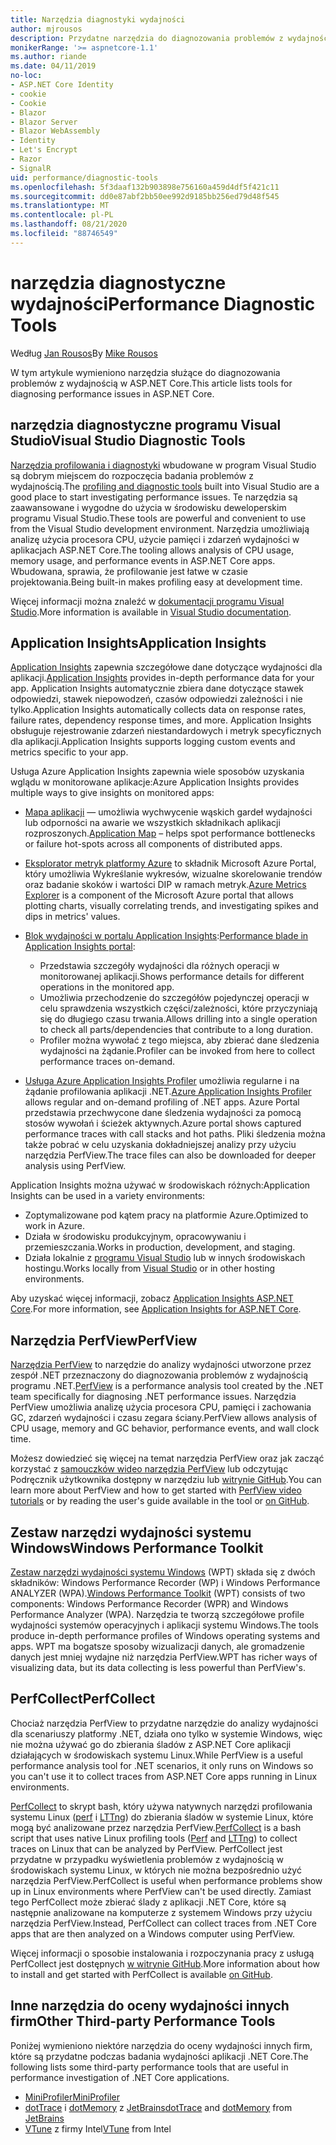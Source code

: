 ```yaml
---
title: Narzędzia diagnostyki wydajności
author: mjrousos
description: Przydatne narzędzia do diagnozowania problemów z wydajnością w aplikacjach ASP.NET Core.
monikerRange: '>= aspnetcore-1.1'
ms.author: riande
ms.date: 04/11/2019
no-loc:
- ASP.NET Core Identity
- cookie
- Cookie
- Blazor
- Blazor Server
- Blazor WebAssembly
- Identity
- Let's Encrypt
- Razor
- SignalR
uid: performance/diagnostic-tools
ms.openlocfilehash: 5f3daaf132b903898e756160a459d4df5f421c11
ms.sourcegitcommit: dd0e87abf2bb50ee992d9185bb256ed79d48f545
ms.translationtype: MT
ms.contentlocale: pl-PL
ms.lasthandoff: 08/21/2020
ms.locfileid: "88746549"
---
```

# <a name="performance-diagnostic-tools"></a><span data-ttu-id="0c95d-103">narzędzia diagnostyczne wydajności</span><span class="sxs-lookup"><span data-stu-id="0c95d-103">Performance Diagnostic Tools</span></span>

<span data-ttu-id="0c95d-104">Według [Jan Rousos](https://github.com/mjrousos)</span><span class="sxs-lookup"><span data-stu-id="0c95d-104">By [Mike Rousos](https://github.com/mjrousos)</span></span>

<span data-ttu-id="0c95d-105">W tym artykule wymieniono narzędzia służące do diagnozowania problemów z wydajnością w ASP.NET Core.</span><span class="sxs-lookup"><span data-stu-id="0c95d-105">This article lists tools for diagnosing performance issues in ASP.NET Core.</span></span>

## <a name="visual-studio-diagnostic-tools"></a><span data-ttu-id="0c95d-106">narzędzia diagnostyczne programu Visual Studio</span><span class="sxs-lookup"><span data-stu-id="0c95d-106">Visual Studio Diagnostic Tools</span></span>

<span data-ttu-id="0c95d-107">[Narzędzia profilowania i diagnostyki](/visualstudio/profiling) wbudowane w program Visual Studio są dobrym miejscem do rozpoczęcia badania problemów z wydajnością.</span><span class="sxs-lookup"><span data-stu-id="0c95d-107">The [profiling and diagnostic tools](/visualstudio/profiling) built into Visual Studio are a good place to start investigating performance issues.</span></span> <span data-ttu-id="0c95d-108">Te narzędzia są zaawansowane i wygodne do użycia w środowisku deweloperskim programu Visual Studio.</span><span class="sxs-lookup"><span data-stu-id="0c95d-108">These tools are powerful and convenient to use from the Visual Studio development environment.</span></span> <span data-ttu-id="0c95d-109">Narzędzia umożliwiają analizę użycia procesora CPU, użycie pamięci i zdarzeń wydajności w aplikacjach ASP.NET Core.</span><span class="sxs-lookup"><span data-stu-id="0c95d-109">The tooling allows analysis of CPU usage, memory usage, and performance events in ASP.NET Core apps.</span></span> <span data-ttu-id="0c95d-110">Wbudowana, sprawia, że profilowanie jest łatwe w czasie projektowania.</span><span class="sxs-lookup"><span data-stu-id="0c95d-110">Being built-in makes profiling easy at development time.</span></span>

<span data-ttu-id="0c95d-111">Więcej informacji można znaleźć w [dokumentacji programu Visual Studio](/visualstudio/profiling/profiling-overview).</span><span class="sxs-lookup"><span data-stu-id="0c95d-111">More information is available in [Visual Studio documentation](/visualstudio/profiling/profiling-overview).</span></span>

## <a name="application-insights"></a><span data-ttu-id="0c95d-112">Application Insights</span><span class="sxs-lookup"><span data-stu-id="0c95d-112">Application Insights</span></span>

<span data-ttu-id="0c95d-113">[Application Insights](/azure/application-insights/app-insights-overview) zapewnia szczegółowe dane dotyczące wydajności dla aplikacji.</span><span class="sxs-lookup"><span data-stu-id="0c95d-113">[Application Insights](/azure/application-insights/app-insights-overview) provides in-depth performance data for your app.</span></span> <span data-ttu-id="0c95d-114">Application Insights automatycznie zbiera dane dotyczące stawek odpowiedzi, stawek niepowodzeń, czasów odpowiedzi zależności i nie tylko.</span><span class="sxs-lookup"><span data-stu-id="0c95d-114">Application Insights automatically collects data on response rates, failure rates, dependency response times, and more.</span></span> <span data-ttu-id="0c95d-115">Application Insights obsługuje rejestrowanie zdarzeń niestandardowych i metryk specyficznych dla aplikacji.</span><span class="sxs-lookup"><span data-stu-id="0c95d-115">Application Insights supports logging custom events and metrics specific to your app.</span></span>

<span data-ttu-id="0c95d-116">Usługa Azure Application Insights zapewnia wiele sposobów uzyskania wglądu w monitorowane aplikacje:</span><span class="sxs-lookup"><span data-stu-id="0c95d-116">Azure Application Insights provides multiple ways to give insights on monitored apps:</span></span>

- <span data-ttu-id="0c95d-117">[Mapa aplikacji](/azure/application-insights/app-insights-app-map) — umożliwia wychwycenie wąskich gardeł wydajności lub odporności na awarie we wszystkich składnikach aplikacji rozproszonych.</span><span class="sxs-lookup"><span data-stu-id="0c95d-117">[Application Map](/azure/application-insights/app-insights-app-map) – helps spot performance bottlenecks or failure hot-spots across all components of distributed apps.</span></span>
- <span data-ttu-id="0c95d-118">[Eksplorator metryk platformy Azure](/azure/azure-monitor/platform/metrics-getting-started) to składnik Microsoft Azure Portal, który umożliwia Wykreślanie wykresów, wizualne skorelowanie trendów oraz badanie skoków i wartości DIP w ramach metryk.</span><span class="sxs-lookup"><span data-stu-id="0c95d-118">[Azure Metrics Explorer](/azure/azure-monitor/platform/metrics-getting-started) is a component of the Microsoft Azure portal that allows plotting charts, visually correlating trends, and investigating spikes and dips in metrics' values.</span></span>
- <span data-ttu-id="0c95d-119">[Blok wydajności w portalu Application Insights](/azure/application-insights/app-insights-tutorial-performance):</span><span class="sxs-lookup"><span data-stu-id="0c95d-119">[Performance blade in Application Insights portal](/azure/application-insights/app-insights-tutorial-performance):</span></span>

  - <span data-ttu-id="0c95d-120">Przedstawia szczegóły wydajności dla różnych operacji w monitorowanej aplikacji.</span><span class="sxs-lookup"><span data-stu-id="0c95d-120">Shows performance details for different operations in the monitored app.</span></span>
  - <span data-ttu-id="0c95d-121">Umożliwia przechodzenie do szczegółów pojedynczej operacji w celu sprawdzenia wszystkich części/zależności, które przyczyniają się do długiego czasu trwania.</span><span class="sxs-lookup"><span data-stu-id="0c95d-121">Allows drilling into a single operation to check all parts/dependencies that contribute to a long duration.</span></span>
  - <span data-ttu-id="0c95d-122">Profiler można wywołać z tego miejsca, aby zbierać dane śledzenia wydajności na żądanie.</span><span class="sxs-lookup"><span data-stu-id="0c95d-122">Profiler can be invoked from here to collect performance traces on-demand.</span></span>

- <span data-ttu-id="0c95d-123">[Usługa Azure Application Insights Profiler](/azure/azure-monitor/app/profiler) umożliwia regularne i na żądanie profilowania aplikacji .NET.</span><span class="sxs-lookup"><span data-stu-id="0c95d-123">[Azure Application Insights Profiler](/azure/azure-monitor/app/profiler) allows regular and on-demand profiling of .NET apps.</span></span>  <span data-ttu-id="0c95d-124">Azure Portal przedstawia przechwycone dane śledzenia wydajności za pomocą stosów wywołań i ścieżek aktywnych.</span><span class="sxs-lookup"><span data-stu-id="0c95d-124">Azure portal shows captured performance traces with call stacks and hot paths.</span></span> <span data-ttu-id="0c95d-125">Pliki śledzenia można także pobrać w celu uzyskania dokładniejszej analizy przy użyciu narzędzia PerfView.</span><span class="sxs-lookup"><span data-stu-id="0c95d-125">The trace files can also be downloaded for deeper analysis using PerfView.</span></span>

<span data-ttu-id="0c95d-126">Application Insights można używać w środowiskach różnych:</span><span class="sxs-lookup"><span data-stu-id="0c95d-126">Application Insights can be used in a variety environments:</span></span>

- <span data-ttu-id="0c95d-127">Zoptymalizowane pod kątem pracy na platformie Azure.</span><span class="sxs-lookup"><span data-stu-id="0c95d-127">Optimized to work in Azure.</span></span>
- <span data-ttu-id="0c95d-128">Działa w środowisku produkcyjnym, opracowywaniu i przemieszczania.</span><span class="sxs-lookup"><span data-stu-id="0c95d-128">Works in production, development, and staging.</span></span>
- <span data-ttu-id="0c95d-129">Działa lokalnie z [programu Visual Studio](/azure/application-insights/app-insights-visual-studio) lub w innych środowiskach hostingu.</span><span class="sxs-lookup"><span data-stu-id="0c95d-129">Works locally from [Visual Studio](/azure/application-insights/app-insights-visual-studio) or in other hosting environments.</span></span>

<span data-ttu-id="0c95d-130">Aby uzyskać więcej informacji, zobacz [Application Insights ASP.NET Core](/azure/application-insights/app-insights-asp-net-core).</span><span class="sxs-lookup"><span data-stu-id="0c95d-130">For more information, see [Application Insights for ASP.NET Core](/azure/application-insights/app-insights-asp-net-core).</span></span>

## <a name="perfview"></a><span data-ttu-id="0c95d-131">Narzędzia PerfView</span><span class="sxs-lookup"><span data-stu-id="0c95d-131">PerfView</span></span>

<span data-ttu-id="0c95d-132">[Narzędzia PerfView](https://github.com/Microsoft/perfview) to narzędzie do analizy wydajności utworzone przez zespół .NET przeznaczony do diagnozowania problemów z wydajnością programu .NET.</span><span class="sxs-lookup"><span data-stu-id="0c95d-132">[PerfView](https://github.com/Microsoft/perfview) is a performance analysis tool created by the .NET team specifically for diagnosing .NET performance issues.</span></span> <span data-ttu-id="0c95d-133">Narzędzia PerfView umożliwia analizę użycia procesora CPU, pamięci i zachowania GC, zdarzeń wydajności i czasu zegara ściany.</span><span class="sxs-lookup"><span data-stu-id="0c95d-133">PerfView allows analysis of CPU usage, memory and GC behavior, performance events, and wall clock time.</span></span>

<span data-ttu-id="0c95d-134">Możesz dowiedzieć się więcej na temat narzędzia PerfView oraz jak zacząć korzystać z [samouczków wideo narzędzia PerfView](https://channel9.msdn.com/Series/PerfView-Tutorial) lub odczytując Podręcznik użytkownika dostępny w narzędziu lub [witrynie GitHub](https://github.com/Microsoft/perfview).</span><span class="sxs-lookup"><span data-stu-id="0c95d-134">You can learn more about PerfView and how to get started with [PerfView video tutorials](https://channel9.msdn.com/Series/PerfView-Tutorial) or by reading the user's guide available in the tool or [on GitHub](https://github.com/Microsoft/perfview).</span></span>

## <a name="windows-performance-toolkit"></a><span data-ttu-id="0c95d-135">Zestaw narzędzi wydajności systemu Windows</span><span class="sxs-lookup"><span data-stu-id="0c95d-135">Windows Performance Toolkit</span></span>

<span data-ttu-id="0c95d-136">[Zestaw narzędzi wydajności systemu Windows](/windows-hardware/test/wpt/) (WPT) składa się z dwóch składników: Windows Performance Recorder (WP) i Windows Performance ANALYZER (WPA).</span><span class="sxs-lookup"><span data-stu-id="0c95d-136">[Windows Performance Toolkit](/windows-hardware/test/wpt/) (WPT) consists of two components: Windows Performance Recorder (WPR) and Windows Performance Analyzer (WPA).</span></span> <span data-ttu-id="0c95d-137">Narzędzia te tworzą szczegółowe profile wydajności systemów operacyjnych i aplikacji systemu Windows.</span><span class="sxs-lookup"><span data-stu-id="0c95d-137">The tools produce in-depth performance profiles of Windows operating systems and apps.</span></span> <span data-ttu-id="0c95d-138">WPT ma bogatsze sposoby wizualizacji danych, ale gromadzenie danych jest mniej wydajne niż narzędzia PerfView.</span><span class="sxs-lookup"><span data-stu-id="0c95d-138">WPT has richer ways of visualizing data, but its data collecting is less powerful than PerfView's.</span></span>

## <a name="perfcollect"></a><span data-ttu-id="0c95d-139">PerfCollect</span><span class="sxs-lookup"><span data-stu-id="0c95d-139">PerfCollect</span></span>

<span data-ttu-id="0c95d-140">Chociaż narzędzia PerfView to przydatne narzędzie do analizy wydajności dla scenariuszy platformy .NET, działa ono tylko w systemie Windows, więc nie można używać go do zbierania śladów z ASP.NET Core aplikacji działających w środowiskach systemu Linux.</span><span class="sxs-lookup"><span data-stu-id="0c95d-140">While PerfView is a useful performance analysis tool for .NET scenarios, it only runs on Windows so you can't use it to collect traces from ASP.NET Core apps running in Linux environments.</span></span>

<span data-ttu-id="0c95d-141">[PerfCollect](https://github.com/dotnet/coreclr/blob/master/Documentation/project-docs/linux-performance-tracing.md) to skrypt bash, który używa natywnych narzędzi profilowania systemu Linux ([perf](https://perf.wiki.kernel.org/index.php/Main_Page) i [LTTng](https://lttng.org/)) do zbierania śladów w systemie Linux, które mogą być analizowane przez narzędzia PerfView.</span><span class="sxs-lookup"><span data-stu-id="0c95d-141">[PerfCollect](https://github.com/dotnet/coreclr/blob/master/Documentation/project-docs/linux-performance-tracing.md) is a bash script that uses native Linux profiling tools ([Perf](https://perf.wiki.kernel.org/index.php/Main_Page) and [LTTng](https://lttng.org/)) to collect traces on Linux that can be analyzed by PerfView.</span></span> <span data-ttu-id="0c95d-142">PerfCollect jest przydatne w przypadku wyświetlenia problemów z wydajnością w środowiskach systemu Linux, w których nie można bezpośrednio użyć narzędzia PerfView.</span><span class="sxs-lookup"><span data-stu-id="0c95d-142">PerfCollect is useful when performance problems show up in Linux environments where PerfView can't be used directly.</span></span> <span data-ttu-id="0c95d-143">Zamiast tego PerfCollect może zbierać ślady z aplikacji .NET Core, które są następnie analizowane na komputerze z systemem Windows przy użyciu narzędzia PerfView.</span><span class="sxs-lookup"><span data-stu-id="0c95d-143">Instead, PerfCollect can collect traces from .NET Core apps that are then analyzed on a Windows computer using PerfView.</span></span>

<span data-ttu-id="0c95d-144">Więcej informacji o sposobie instalowania i rozpoczynania pracy z usługą PerfCollect jest dostępnych [w witrynie GitHub](https://github.com/dotnet/coreclr/blob/master/Documentation/project-docs/linux-performance-tracing.md).</span><span class="sxs-lookup"><span data-stu-id="0c95d-144">More information about how to install and get started with PerfCollect is available [on GitHub](https://github.com/dotnet/coreclr/blob/master/Documentation/project-docs/linux-performance-tracing.md).</span></span>

## <a name="other-third-party-performance-tools"></a><span data-ttu-id="0c95d-145">Inne narzędzia do oceny wydajności innych firm</span><span class="sxs-lookup"><span data-stu-id="0c95d-145">Other Third-party Performance Tools</span></span>

<span data-ttu-id="0c95d-146">Poniżej wymieniono niektóre narzędzia do oceny wydajności innych firm, które są przydatne podczas badania wydajności aplikacji .NET Core.</span><span class="sxs-lookup"><span data-stu-id="0c95d-146">The following lists some third-party performance tools that are useful in performance investigation of .NET Core applications.</span></span>

- [<span data-ttu-id="0c95d-147">MiniProfiler</span><span class="sxs-lookup"><span data-stu-id="0c95d-147">MiniProfiler</span></span>](https://miniprofiler.com/)
- <span data-ttu-id="0c95d-148">[dotTrace](https://www.jetbrains.com/profiler/) i [dotMemory](https://www.jetbrains.com/dotmemory/) z [JetBrains](https://www.jetbrains.com/)</span><span class="sxs-lookup"><span data-stu-id="0c95d-148">[dotTrace](https://www.jetbrains.com/profiler/) and [dotMemory](https://www.jetbrains.com/dotmemory/) from [JetBrains](https://www.jetbrains.com/)</span></span>
- <span data-ttu-id="0c95d-149">[VTune](https://software.intel.com/content/www/us/en/develop/tools/vtune-profiler.html) z firmy Intel</span><span class="sxs-lookup"><span data-stu-id="0c95d-149">[VTune](https://software.intel.com/content/www/us/en/develop/tools/vtune-profiler.html) from Intel</span></span>
